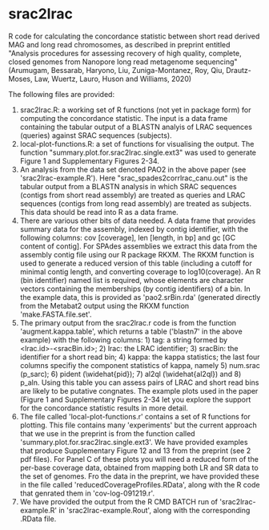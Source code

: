 # srac2lrac
R code for calculating the concordance statistic between short read derived MAG and long read chromosomes, as described in preprint entitled "Analysis procedures for assessing recovery of high quality, complete, closed genomes from Nanopore long read metagenome sequencing" (Arumugam, Bessarab, Haryono, Liu, Zuniga-Montanez, Roy, Qiu, Drautz-Moses, Law, Wuertz, Lauro, Huson and Williams, 2020)

The following files are provided:
1. srac2lrac.R: a working set of R functions (not yet in package form) for computing the concordance statistic. The input is a data frame containing the tabular output of a BLASTN analyis of LRAC sequences (queries) against SRAC sequences (subjects).
2. local-plot-functions.R: a set of functions for visualising the output. The function "summary.plot.for.srac2lrac.single.ext3" was used to generate Figure 1 and Supplementary Figures 2-34.
3. An analysis from the data set denoted PAO2 in the above paper (see 'srac2lrac-example.R'). Here "srac_spades2corrlrac_canu.out" is the tabular output from a BLASTN analysis in which SRAC sequences (contigs from short read assembly) are treated as queries and LRAC sequences (contigs from long read assembly) are treated as subjects. This data should be read into R as a data frame.
4. There are various other bits of data needed. A data frame that provides summary data for the assembly, indexed by contig identifier, with the following columns: cov [coverage], len [length, in bp] and gc [GC content of contig]. For SPAdes assemblies we extract this data from the assembly contig file using our R package RKXM. The RKXM function is used to generate a reduced version of this table (including a cutoff for minimal contig length, and converting coverage to log10(coverage). An R (bin identifier) named list is required, whose elements are character vectors containing the memberships (by contig identifiers) of a bin. In the example data, this is provided as 'pao2.srBin.rda' (generated directly from the Metabat2 output using the RKXM function 'make.FASTA.file.set'.
5. The primary output from the srac2lrac.r code is from the function 'augment.kappa.table', which returns a table ('blastn7' in the above example) with the following columns: 1) tag: a string formed by <lrac.id>-<sracBin.id>; 2) lrac: the LRAC identifier; 3) sracBin: the identifier for a short read bin; 4) kappa: the kappa statistics; the last four columns specifiy the component statistics of kappa, namely 5) num.srac (p_sarc); 6) pident (\widehat{pid}); 7) al2ql (\widehat{al2ql}) and 8) p_aln. Using this table you can assess pairs of LRAC and short read bins are likely to be putative congnates. The example plots used in the paper (Figure 1 and Supplementary Figures 2-34 let you explore the support for the concordance statistic results in more detail.
6. The file called 'local-plot-functions.r' contains a set of R functions for plotting. This file contains many 'experiments' but the current approach that we use in the preprint is from the function called 'summary.plot.for.srac2lrac.single.ext3'. We have provided examples that produce Supplementary Figure 12 and 13 from the preprint (see 2 pdf files). For Panel C of these plots you will need a reduced form of the per-base coverage data, obtained from mapping both LR and SR data to the set of genomes. Fro the data in the preprint, we have provided these in the file called 'reducedCoverageProfiles.RData', along with the R code that genrated them in 'cov-log-091219.r'.
7. We have provided the output from the R CMD BATCH run of 'srac2lrac-example.R' in 'srac2lrac-example.Rout', along with the corresponding .RData file.

